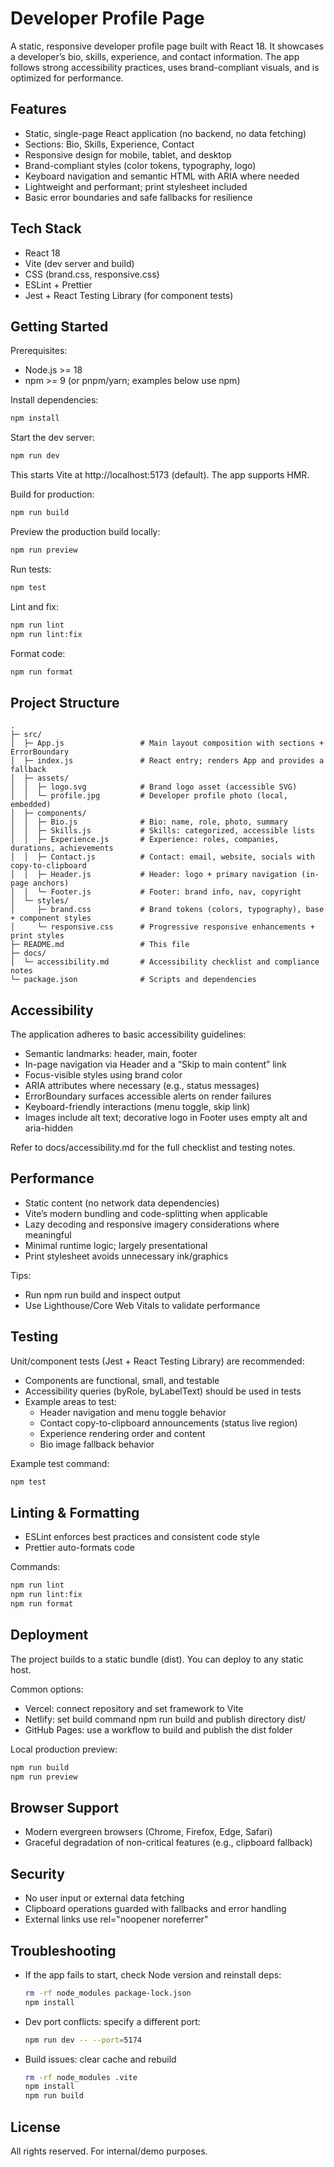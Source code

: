 # Developer Profile Page

A static, responsive developer profile page built with React 18. It showcases a developer’s bio, skills, experience, and contact information. The app follows strong accessibility practices, uses brand-compliant visuals, and is optimized for performance.

## Features

- Static, single-page React application (no backend, no data fetching)
- Sections: Bio, Skills, Experience, Contact
- Responsive design for mobile, tablet, and desktop
- Brand-compliant styles (color tokens, typography, logo)
- Keyboard navigation and semantic HTML with ARIA where needed
- Lightweight and performant; print stylesheet included
- Basic error boundaries and safe fallbacks for resilience

## Tech Stack

- React 18
- Vite (dev server and build)
- CSS (brand.css, responsive.css)
- ESLint + Prettier
- Jest + React Testing Library (for component tests)

## Getting Started

Prerequisites:
- Node.js >= 18
- npm >= 9 (or pnpm/yarn; examples below use npm)

Install dependencies:
```bash
npm install
```

Start the dev server:
```bash
npm run dev
```
This starts Vite at http://localhost:5173 (default). The app supports HMR.

Build for production:
```bash
npm run build
```

Preview the production build locally:
```bash
npm run preview
```

Run tests:
```bash
npm test
```

Lint and fix:
```bash
npm run lint
npm run lint:fix
```

Format code:
```bash
npm run format
```

## Project Structure

```
.
├─ src/
│  ├─ App.js                 # Main layout composition with sections + ErrorBoundary
│  ├─ index.js               # React entry; renders App and provides a fallback
│  ├─ assets/
│  │  ├─ logo.svg            # Brand logo asset (accessible SVG)
│  │  └─ profile.jpg         # Developer profile photo (local, embedded)
│  ├─ components/
│  │  ├─ Bio.js              # Bio: name, role, photo, summary
│  │  ├─ Skills.js           # Skills: categorized, accessible lists
│  │  ├─ Experience.js       # Experience: roles, companies, durations, achievements
│  │  ├─ Contact.js          # Contact: email, website, socials with copy-to-clipboard
│  │  ├─ Header.js           # Header: logo + primary navigation (in-page anchors)
│  │  └─ Footer.js           # Footer: brand info, nav, copyright
│  └─ styles/
│     ├─ brand.css           # Brand tokens (colors, typography), base + component styles
│     └─ responsive.css      # Progressive responsive enhancements + print styles
├─ README.md                 # This file
├─ docs/
│  └─ accessibility.md       # Accessibility checklist and compliance notes
└─ package.json              # Scripts and dependencies
```

## Accessibility

The application adheres to basic accessibility guidelines:
- Semantic landmarks: header, main, footer
- In-page navigation via Header and a “Skip to main content” link
- Focus-visible styles using brand color
- ARIA attributes where necessary (e.g., status messages)
- ErrorBoundary surfaces accessible alerts on render failures
- Keyboard-friendly interactions (menu toggle, skip link)
- Images include alt text; decorative logo in Footer uses empty alt and aria-hidden

Refer to docs/accessibility.md for the full checklist and testing notes.

## Performance

- Static content (no network data dependencies)
- Vite’s modern bundling and code-splitting when applicable
- Lazy decoding and responsive imagery considerations where meaningful
- Minimal runtime logic; largely presentational
- Print stylesheet avoids unnecessary ink/graphics

Tips:
- Run npm run build and inspect output
- Use Lighthouse/Core Web Vitals to validate performance

## Testing

Unit/component tests (Jest + React Testing Library) are recommended:
- Components are functional, small, and testable
- Accessibility queries (byRole, byLabelText) should be used in tests
- Example areas to test:
  - Header navigation and menu toggle behavior
  - Contact copy-to-clipboard announcements (status live region)
  - Experience rendering order and content
  - Bio image fallback behavior

Example test command:
```bash
npm test
```

## Linting & Formatting

- ESLint enforces best practices and consistent code style
- Prettier auto-formats code

Commands:
```bash
npm run lint
npm run lint:fix
npm run format
```

## Deployment

The project builds to a static bundle (dist). You can deploy to any static host.

Common options:
- Vercel: connect repository and set framework to Vite
- Netlify: set build command npm run build and publish directory dist/
- GitHub Pages: use a workflow to build and publish the dist folder

Local production preview:
```bash
npm run build
npm run preview
```

## Browser Support

- Modern evergreen browsers (Chrome, Firefox, Edge, Safari)
- Graceful degradation of non-critical features (e.g., clipboard fallback)

## Security

- No user input or external data fetching
- Clipboard operations guarded with fallbacks and error handling
- External links use rel="noopener noreferrer"

## Troubleshooting

- If the app fails to start, check Node version and reinstall deps:
  ```bash
  rm -rf node_modules package-lock.json
  npm install
  ```
- Dev port conflicts: specify a different port:
  ```bash
  npm run dev -- --port=5174
  ```
- Build issues: clear cache and rebuild
  ```bash
  rm -rf node_modules .vite
  npm install
  npm run build
  ```

## License

All rights reserved. For internal/demo purposes.